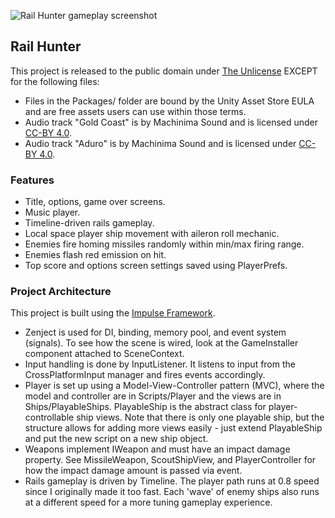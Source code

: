 ![Rail Hunter gameplay screenshot](https://i.imgur.com/SqjsoDw.jpg)

## Rail Hunter ##

This project is released to the public domain under [The Unlicense](https://github.com/Zesix/rail-hunter/blob/master/LICENSE) EXCEPT for the following files:
 * Files in the Packages/ folder are bound by the Unity Asset Store EULA and are free assets users can use within those terms.
 * Audio track "Gold Coast" is by Machinima Sound and is licensed under [CC-BY 4.0](https://creativecommons.org/licenses/by/4.0/).
 * Audio track "Aduro" is by Machinima Sound and is licensed under [CC-BY 4.0](https://creativecommons.org/licenses/by/4.0/).
 
### Features ###
 * Title, options, game over screens.
 * Music player.
 * Timeline-driven rails gameplay.
 * Local space player ship movement with aileron roll mechanic.
 * Enemies fire homing missiles randomly within min/max firing range.
 * Enemies flash red emission on hit.
 * Top score and options screen settings saved using PlayerPrefs.
 
### Project Architecture ###

This project is built using the [Impulse Framework](https://github.com/Zesix/Impulse).

 - Zenject is used for DI, binding, memory pool, and event system (signals). To see how the scene is wired, look at the GameInstaller component attached to SceneContext.
 - Input handling is done by InputListener. It listens to input from the CrossPlatformInput manager and fires events accordingly.
 - Player is set up using a Model-View-Controller pattern (MVC), where the model and controller are in Scripts/Player and the views are in Ships/PlayableShips. PlayableShip is the abstract class for player-controllable ship views.
Note that there is only one playable ship, but the structure allows for adding more views easily - just extend PlayableShip and put the new script on a new ship object.
 - Weapons implement IWeapon and must have an impact damage property. See MissileWeapon, ScoutShipView, and PlayerController for how the impact damage amount is passed via event.
 - Rails gameplay is driven by Timeline. The player path runs at 0.8 speed since I originally made it too fast. Each 'wave' of enemy ships also runs at a different speed for a more tuning gameplay experience.
